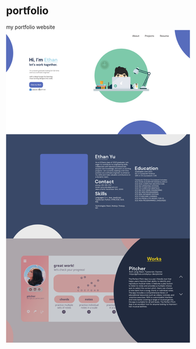 # portfolio
my portfolio website
![alt text](https://github.com/eykyu-dev/portfolio/blob/main/page%203.png)
